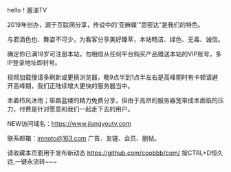 hello！酱油TV

2019年创办，源于互联网分享，传说中的‘亚麻蝶’“思密达”是我们的特色。

与君酒色也、舞姿不可少，为看客分享美好臻萃，本站畅洁、绿色、无毒、诚信。 

确定你已满18岁可注册本站，勿相信从任何平台购买产品赠送本站的VIP账号，多IP登录地址即封号。

视频加载慢请多刷新或更换浏览器，晚9点半到1点半左右是高峰期时有卡顿请避开高峰期，我们正陆续增大更快的服务器当中。

本着栉风沐雨；筚路蓝缕的精力免费分享，但由于高昂的服务器宽带成本面临的压力，付费是针对愿意和我们一起走下去的用户。

NEW访问域名：https://www.jiangyoutv.com

联系邮箱：imnoto@163.com 广告、友链、会员、删帖。

请收藏本页面用于发布新动态 https://github.com/coobbb/com/ 按CTRL+D恒久远,一键永流转~~~ 
                                                                                     
